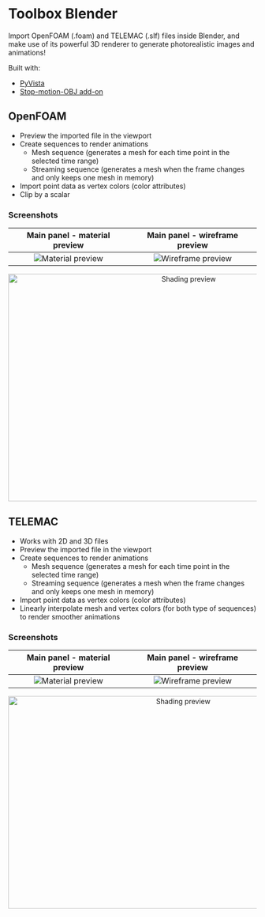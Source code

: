 # Toolbox Blender

Import OpenFOAM (.foam) and TELEMAC (.slf) files inside Blender, and make use of its powerful 3D renderer to generate photorealistic images and animations!

Built with:

* [PyVista](https://github.com/pyvista/pyvista)
* [Stop-motion-OBJ add-on](https://github.com/neverhood311/Stop-motion-OBJ)

## OpenFOAM

* Preview the imported file in the viewport
* Create sequences to render animations
    * Mesh sequence (generates a mesh for each time point in the selected time range)
    * Streaming sequence (generates a mesh when the frame changes and only keeps one mesh in memory)
* Import point data as vertex colors (color attributes)
* Clip by a scalar

### Screenshots

Main panel - material preview |  Main panel - wireframe preview
:----------------------------:|:-------------------------------:
![Material preview](https://gitlab.arteliagroup.com/water/hydronum/toolsbox_blender/-/raw/release/0.3.0/docs/source/images/readme/screenshot_openfoam_a.png)  |  ![Wireframe preview](https://gitlab.arteliagroup.com/water/hydronum/toolsbox_blender/-/raw/release/0.3.0/docs/source/images/readme/screenshot_openfoam_b.png)

<p align="center">
  <img alt="Shading preview" width="716" height="460" src="https://gitlab.arteliagroup.com/water/hydronum/toolsbox_blender/-/raw/release/0.3.0/docs/source/images/readme/screenshot_openfoam_c.png"/>
</p>

## TELEMAC

* Works with 2D and 3D files
* Preview the imported file in the viewport
* Create sequences to render animations
    * Mesh sequence (generates a mesh for each time point in the selected time range)
    * Streaming sequence (generates a mesh when the frame changes and only keeps one mesh in memory)
* Import point data as vertex colors (color attributes)
* Linearly interpolate mesh and vertex colors (for both type of sequences) to render smoother animations

### Screenshots

Main panel - material preview |  Main panel - wireframe preview
:----------------------------:|:-------------------------------:
![Material preview](https://gitlab.arteliagroup.com/water/hydronum/toolsbox_blender/-/raw/release/0.3.0/docs/source/images/readme/screenshot_telemac_a.png)  |  ![Wireframe preview](https://gitlab.arteliagroup.com/water/hydronum/toolsbox_blender/-/raw/release/0.3.0/docs/source/images/readme/screenshot_telemac_b.png)

<p align="center">
  <img alt="Shading preview" width="694" height="430" src="https://gitlab.arteliagroup.com/water/hydronum/toolsbox_blender/-/raw/release/0.3.0/docs/source/images/readme/screenshot_telemac_c.png"/>
</p>
